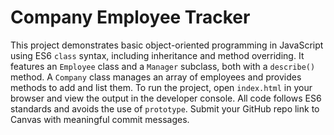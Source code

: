 # Company Employee Tracker

This project demonstrates basic object-oriented programming in JavaScript using ES6 `class` syntax, including inheritance and method overriding. It features an `Employee` class and a `Manager` subclass, both with a `describe()` method. A `Company` class manages an array of employees and provides methods to add and list them. To run the project, open `index.html` in your browser and view the output in the developer console. All code follows ES6 standards and avoids the use of `prototype`. Submit your GitHub repo link to Canvas with meaningful commit messages.
